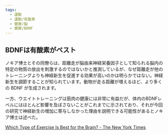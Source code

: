 ```yaml
---
tags:
  - 運動
  - 運動/有酸素
  - 健康/脳
  - 健康/BDNF
---
```

## BDNFは有酸素がベスト

ノキア博士とその同僚らは、距離走が脳由来神経栄養因子として知られる脳内の特定の物質の放出を刺激するのではないかと推測しているが、なぜ距離走が他のトレーニングよりも神経新生を促進する効果が高いのかは明らかではない。神経新生を調節することが知られています。動物が走る距離が増えるほど、より多くの BDNF が生成されます。

一方、ウエイトトレーニングは筋肉の健康には非常に有益だが、体内のBDNFレベルにはほとんど影響を及ぼさないことがこれまでに示されており、それが今回の研究で神経新生の増加に寄与しなかった理由を説明できる可能性があるとノキア博士は述べた。

[Which Type of Exercise Is Best for the Brain? - The New York Times](https://archive.nytimes.com/well.blogs.nytimes.com/2016/02/17/which-type-of-exercise-is-best-for-the-brain/?_r=0)

